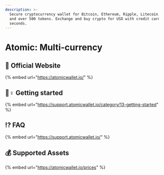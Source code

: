 ```yaml
---
description: >-
  Secure cryptocurrency wallet for Bitcoin, Ethereum, Ripple, Litecoin, Stellar
  and over 500 tokens. Exchange and buy crypto for USD with credit card in
  seconds.
---
```


# Atomic: Multi-currency

## 🚀 Official Website

{% embed url="https://atomicwallet.io/" %}

## 🧙♀ Getting started

{% embed url="https://support.atomicwallet.io/category/13-getting-started" %}

## ⁉ FAQ

{% embed url="https://support.atomicwallet.io/" %}



## 💰 Supported Assets

{% embed url="https://atomicwallet.io/prices" %}



